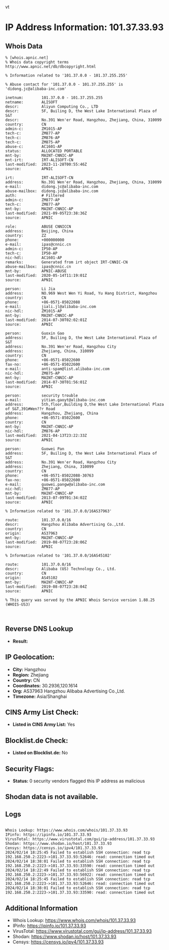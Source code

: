 vt
# IP Address Information: 101.37.33.93

## Whois Data
```
% [whois.apnic.net]
% Whois data copyright terms    http://www.apnic.net/db/dbcopyright.html

% Information related to '101.37.0.0 - 101.37.255.255'

% Abuse contact for '101.37.0.0 - 101.37.255.255' is 'didong.jc@alibaba-inc.com'

inetnum:        101.37.0.0 - 101.37.255.255
netname:        ALISOFT
descr:          Aliyun Computing Co., LTD
descr:          5F, Builing D, the West Lake International Plaza of S&T
descr:          No.391 Wen'er Road, Hangzhou, Zhejiang, China, 310099
country:        CN
admin-c:        ZM1015-AP
tech-c:         ZM877-AP
tech-c:         ZM876-AP
tech-c:         ZM875-AP
abuse-c:        AC1601-AP
status:         ALLOCATED PORTABLE
mnt-by:         MAINT-CNNIC-AP
mnt-irt:        IRT-ALISOFT-CN
last-modified:  2023-11-28T00:55:46Z
source:         APNIC

irt:            IRT-ALISOFT-CN
address:        No.391 Wen'er Road, Hangzhou, Zhejiang, China, 310099
e-mail:         didong.jc@alibaba-inc.com
abuse-mailbox:  didong.jc@alibaba-inc.com
auth:           # Filtered
admin-c:        ZM877-AP
tech-c:         ZM877-AP
mnt-by:         MAINT-CNNIC-AP
last-modified:  2021-09-05T23:38:36Z
source:         APNIC

role:           ABUSE CNNICCN
address:        Beijing, China
country:        ZZ
phone:          +000000000
e-mail:         ipas@cnnic.cn
admin-c:        IP50-AP
tech-c:         IP50-AP
nic-hdl:        AC1601-AP
remarks:        Generated from irt object IRT-CNNIC-CN
abuse-mailbox:  ipas@cnnic.cn
mnt-by:         APNIC-ABUSE
last-modified:  2020-05-14T11:19:01Z
source:         APNIC

person:         Li Jia
address:        NO.969 West Wen Yi Road, Yu Hang District, Hangzhou
country:        CN
phone:          +86-0571-85022088
e-mail:         jiali.jl@alibaba-inc.com
nic-hdl:        ZM1015-AP
mnt-by:         MAINT-CNNIC-AP
last-modified:  2014-07-30T02:02:01Z
source:         APNIC

person:         Guoxin Gao
address:        5F, Builing D, the West Lake International Plaza of S&T
address:        No.391 Wen'er Road, Hangzhou City
address:        Zhejiang, China, 310099
country:        CN
phone:          +86-0571-85022600
fax-no:         +86-0571-85022600
e-mail:         anti-spam@list.alibaba-inc.com
nic-hdl:        ZM875-AP
mnt-by:         MAINT-CNNIC-AP
last-modified:  2014-07-30T01:56:01Z
source:         APNIC

person:         security trouble
e-mail:         yitian.gaoyt@alibaba-inc.com
address:        5th,floor,Building D,the West Lake International Plaza of S&T,391#Wen??r Road
address:        Hangzhou, Zhejiang, China
phone:          +86-0571-85022600
country:        CN
mnt-by:         MAINT-CNNIC-AP
nic-hdl:        ZM876-AP
last-modified:  2021-04-13T23:22:33Z
source:         APNIC

person:         Guowei Pan
address:        5F, Builing D, the West Lake International Plaza of S&T
address:        No.391 Wen'er Road, Hangzhou City
address:        Zhejiang, China, 310099
country:        CN
phone:          +86-0571-85022088-30763
fax-no:         +86-0571-85022600
e-mail:         guowei.pangw@alibaba-inc.com
nic-hdl:        ZM877-AP
mnt-by:         MAINT-CNNIC-AP
last-modified:  2013-07-09T01:34:02Z
source:         APNIC

% Information related to '101.37.0.0/16AS37963'

route:          101.37.0.0/16
descr:          Hangzhou Alibaba Advertising Co.,Ltd.
country:        CN
origin:         AS37963
mnt-by:         MAINT-CNNIC-AP
last-modified:  2019-08-07T23:28:06Z
source:         APNIC

% Information related to '101.37.0.0/16AS45102'

route:          101.37.0.0/16
descr:          Alibaba (US) Technology Co., Ltd.
country:        CN
origin:         AS45102
mnt-by:         MAINT-CNNIC-AP
last-modified:  2019-08-07T23:28:04Z
source:         APNIC

% This query was served by the APNIC Whois Service version 1.88.25 (WHOIS-US3)



```
## Reverse DNS Lookup
- **Result:** 

## IP Geolocation:
- **City:** Hangzhou
- **Region:** Zhejiang
- **Country:** CN
- **Coordinates:** 30.2936,120.1614
- **Org:** AS37963 Hangzhou Alibaba Advertising Co.,Ltd.
- **Timezone:** Asia/Shanghai

## CINS Army List Check:
- **Listed in CINS Army List:** 
Yes

## Blocklist.de Check:
- **Listed on Blocklist.de:** 
No

## Security Flags:
- **Status:** 0 security vendors flagged this IP address as malicious

## Shodan data is not available.

## Logs
```

Whois Lookup: https://www.whois.com/whois/101.37.33.93
IPinfo: https://ipinfo.io/101.37.33.93
VirusTotal: https://www.virustotal.com/gui/ip-address/101.37.33.93
Shodan: https://www.shodan.io/host/101.37.33.93
Censys: https://censys.io/ipv4/101.37.33.93
2024/02/14 18:25:45 Failed to establish SSH connection: read tcp 192.168.250.2:2223->101.37.33.93:52646: read: connection timed out
2024/02/14 18:38:01 Failed to establish SSH connection: read tcp 192.168.250.2:2223->101.37.33.93:33590: read: connection timed out
2024/02/14 18:22:49 Failed to establish SSH connection: read tcp 192.168.250.2:2223->101.37.33.93:56922: read: connection timed out
2024/02/14 18:25:45 Failed to establish SSH connection: read tcp 192.168.250.2:2223->101.37.33.93:52646: read: connection timed out
2024/02/14 18:38:01 Failed to establish SSH connection: read tcp 192.168.250.2:2223->101.37.33.93:33590: read: connection timed out

```
## Additional Information
- Whois Lookup: https://www.whois.com/whois/101.37.33.93
- IPinfo: https://ipinfo.io/101.37.33.93
- VirusTotal: https://www.virustotal.com/gui/ip-address/101.37.33.93
- Shodan: https://www.shodan.io/host/101.37.33.93
- Censys: https://censys.io/ipv4/101.37.33.93

